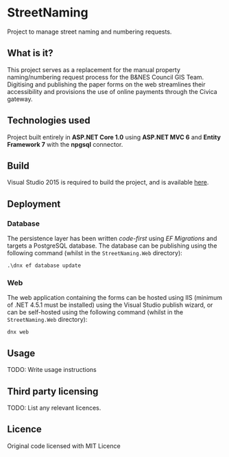 # StreetNaming

Project to manage street naming and numbering requests.

## What is it?

This project serves as a replacement for the manual property naming/numbering request process for the B&NES Council GIS Team. Digitising and publishing the paper forms on the web streamlines their accessibility and provisions the use of online payments through the Civica gateway.

## Technologies used

Project built entirely in **ASP.NET Core 1.0** using **ASP.NET MVC 6** and **Entity Framework 7** with the **npgsql** connector.

## Build

Visual Studio 2015 is required to build the project, and is available [here](https://www.visualstudio.com/en-us/downloads/download-visual-studio-vs.aspx).

## Deployment

### Database

The persistence layer has been written *code-first* using *EF Migrations* and targets a PostgreSQL database. The database can be publishing using the following command (whilst in the `StreetNaming.Web` directory):
```
.\dnx ef database update
```

### Web

The web application containing the forms can be hosted using IIS (minimum of .NET 4.5.1 must be installed) using the Visual Studio publish wizard, or can be self-hosted using the following command (whilst in the `StreetNaming.Web` directory):
```
dnx web
```

## Usage

TODO: Write usage instructions

## Third party licensing

TODO: List any relevant licences.  

## Licence

Original code licensed with MIT Licence
